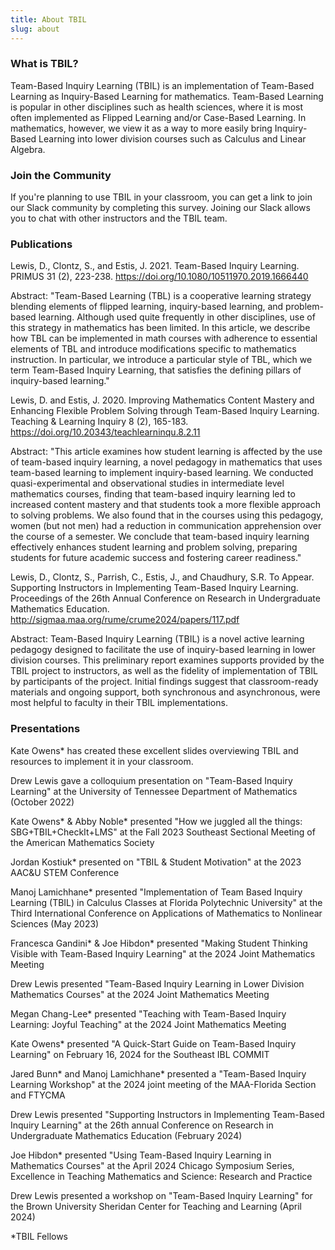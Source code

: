 ```yaml
---
title: About TBIL
slug: about
---
```


### What is TBIL?

Team-Based Inquiry Learning (TBIL) is an implementation of Team-Based Learning as Inquiry-Based Learning for mathematics. Team-Based Learning is popular in other disciplines such as health sciences, where it is most often implemented as Flipped Learning and/or Case-Based Learning. In mathematics, however, we view it as a way to more easily bring Inquiry-Based Learning into lower division courses such as Calculus and Linear Algebra.

### Join the Community

If you're planning to use TBIL in your classroom, you can get a link to join our Slack community by completing this survey. Joining our Slack allows you to chat with other instructors and the TBIL team.


### Publications

Lewis, D., Clontz, S., and Estis, J. 2021. Team-Based Inquiry Learning. PRIMUS 31 (2), 223-238. https://doi.org/10.1080/10511970.2019.1666440

Abstract: "Team-Based Learning (TBL) is a cooperative learning strategy blending elements of flipped learning, inquiry-based learning, and problem-based learning. Although used quite frequently in other disciplines, use of this strategy in mathematics has been limited. In this article, we describe how TBL can be implemented in math courses with adherence to essential elements of TBL and introduce modifications specific to mathematics instruction. In particular, we introduce a particular style of TBL, which we term Team-Based Inquiry Learning, that satisfies the defining pillars of inquiry-based learning."


Lewis, D. and Estis, J. 2020. Improving Mathematics Content Mastery and Enhancing Flexible Problem Solving through Team-Based Inquiry Learning. Teaching & Learning Inquiry 8 (2), 165-183. https://doi.org/10.20343/teachlearninqu.8.2.11

Abstract: "This article examines how student learning is affected by the use of team-based inquiry learning, a novel pedagogy in mathematics that uses team-based learning to implement inquiry-based learning. We conducted quasi-experimental and observational studies in intermediate level mathematics courses, finding that team-based inquiry learning led to increased content mastery and that students took a more flexible approach to solving problems. We also found that in the courses using this pedagogy, women (but not men) had a reduction in communication apprehension over the course of a semester. We conclude that team-based inquiry learning effectively enhances student learning and problem solving, preparing students for future academic success and fostering career readiness." 


Lewis, D., Clontz, S., Parrish, C., Estis, J., and Chaudhury, S.R. To Appear. Supporting Instructors in Implementing Team-Based Inquiry Learning. Proceedings of the 26th Annual Conference on Research in Undergraduate Mathematics Education. http://sigmaa.maa.org/rume/crume2024/papers/117.pdf

Abstract: Team-Based Inquiry Learning (TBIL) is a novel active learning pedagogy designed to facilitate the use of inquiry-based learning in lower division courses. This preliminary report examines supports provided by the TBIL project to instructors, as well as the fidelity of implementation of TBIL by participants of the project. Initial findings suggest that classroom-ready materials and ongoing support, both synchronous and asynchronous, were most helpful to faculty in their TBIL implementations.

### Presentations

Kate Owens* has created these excellent slides overviewing TBIL and resources to implement it in your classroom.

Drew Lewis gave a colloquium presentation on "Team-Based Inquiry Learning" at the University of Tennessee Department of Mathematics (October 2022)

Kate Owens* & Abby Noble* presented "How we juggled all the things: SBG+TBIL+CheckIt+LMS" at the Fall 2023 Southeast Sectional Meeting of the American Mathematics Society

Jordan Kostiuk* presented on "TBIL & Student Motivation" at the 2023 AAC&U STEM Conference

Manoj Lamichhane* presented "Implementation of Team Based Inquiry Learning (TBIL) in Calculus Classes at Florida Polytechnic University" at the Third International Conference on Applications of Mathematics to Nonlinear Sciences (May 2023)

Francesca Gandini* & Joe Hibdon* presented "Making Student Thinking Visible with Team-Based Inquiry Learning" at the 2024 Joint Mathematics Meeting 

Drew Lewis presented  "Team-Based Inquiry Learning in Lower Division Mathematics Courses" at the 2024 Joint Mathematics Meeting

Megan Chang-Lee* presented "Teaching with Team-Based Inquiry Learning: Joyful Teaching" at the 2024 Joint Mathematics Meeting 

Kate Owens* presented "A Quick-Start Guide on Team-Based Inquiry Learning"  on February 16, 2024 for the Southeast IBL COMMIT

Jared Bunn* and Manoj Lamichhane* presented a "Team-Based Inquiry Learning Workshop" at the 2024 joint meeting of the MAA-Florida Section and FTYCMA

Drew Lewis presented "Supporting Instructors in Implementing Team-Based Inquiry Learning" at the 26th annual Conference on Research in Undergraduate Mathematics Education (February 2024)

Joe Hibdon* presented "Using Team-Based Inquiry Learning in Mathematics Courses" at the April 2024 Chicago Symposium Series, Excellence in Teaching Mathematics and Science: Research and Practice

Drew Lewis presented a workshop on "Team-Based Inquiry Learning" for the Brown University Sheridan Center for Teaching and Learning (April 2024)


*TBIL Fellows
